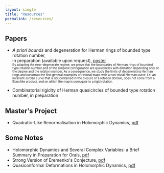 ```yaml
---
layout: single
title: "Resources"
permalink: /resources/
---
```


## Papers
  * _A priori bounds_ and degeneration for Herman rings of bounded type rotation number,  
  in preparation (available upon request), [poster](https://www.msri.org/ckeditor_assets/attachments/2014/Poster-WRL.pdf)   
  <sup> <sub> By adapting the near-degenerate regime, we prove that the boundaries of Herman rings of bounded type rotation number and of the simplest configuration are quasicircles with dilatation depending only on the degree and the rotation number. As a consequence, we study the limits of degenerating Herman rings and construct the first general examples of rational maps with a non-trivial Herman curve, i.e. an invariant Jordan curve that is not contained in the closure of a rotation domain, does not come from a Blaschke product, and on which the map is conjugate to a rigid rotation. </sub> </sup>   

  * Combinatorial rigidity of Herman quasicircles of bounded type rotation number, in preparation

## Master's Project
  * Quadratic-Like Renormalisation in Holomorphic Dynamics, [pdf](/files/masters-thesis.pdf)

## Some Notes
  * Holomorphic Dynamics and Several Complex Variables: a Brief Summary in Preparation for Orals, [pdf](/files/orals-summary.pdf)
  * Strong Version of Eremenko's Conjecture, [pdf](/files/eremenko-lyubich-class.pdf)
  * Quasiconformal Deformations in Holomorphic Dynamics, [pdf](/files/quasiconformal-deformations.pdf)
